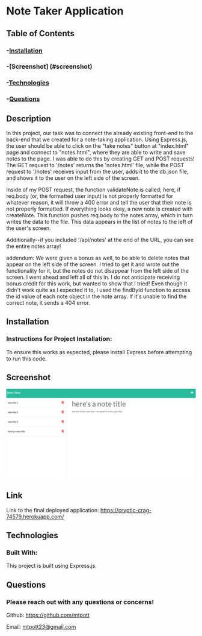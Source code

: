 # Note Taker Application

## Table of Contents
### -[Installation](#installation)
### -[Screenshot] (#screenshot)
### -[Technologies](#technologies)
### -[Questions](#questions)

## Description
In this project, our task was to connect the already existing front-end to the back-end that we created for a note-taking application. Using Express.js, the user should be able to click on the "take notes" button at "index.html" page and connect to "notes.html", where they are able to write and save notes to the page. I was able to do this by creating GET and POST requests! The GET request to '/notes' returns the 'notes.html' file, while the POST request to '/notes' receives input from the user, adds it to the db.json file, and shows it to the user on the left side of the screen.

Inside of my POST request, the function validateNote is called; here, if req.body (or, the formatted user input) is not properly formatted for whatever reason, it will throw a 400 error and tell the user that their note is not properly formatted. If everything looks okay, a new note is created with createNote. This function pushes req.body to the notes array, which in turn writes the data to the file. This data appears in the list of notes to the left of the user's screen.

Additionally--if you included '/api/notes' at the end of the URL, you can see the entire notes array!

addendum: We were given a bonus as well, to be able to delete notes that appear on the left side of the screen. I tried to get it and wrote out the functionality for it, but the notes do not disappear from the left side of the screen. I went ahead and left all of this in. I do not anticipate receiving bonus credit for this work, but wanted to show that I tried! Even though it didn't work quite as I expected it to, I used the findById function to access the id value of each note object in the note array. If it's unable to find the correct note, it sends a 404 error. 
  
## Installation
### Instructions for Project Installation:
To ensure this works as expected, please install Express before attempting to run this code.

## Screenshot
![project-final-image](./assets/images/note-taker.png)

## Link

Link to the final deployed application: https://cryptic-crag-74579.herokuapp.com/

## Technologies
### Built With:
This project is built using Express.js.
  
## Questions
### Please reach out with any questions or concerns!
Github: https://github.com/mtpott

Email: mtpott23@gmail.com